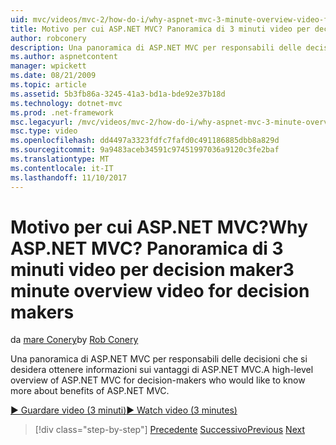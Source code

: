```yaml
---
uid: mvc/videos/mvc-2/how-do-i/why-aspnet-mvc-3-minute-overview-video-for-decision-makers
title: Motivo per cui ASP.NET MVC? Panoramica di 3 minuti video per decision maker | Documenti Microsoft
author: robconery
description: Una panoramica di ASP.NET MVC per responsabili delle decisioni che si desidera ottenere informazioni sui vantaggi di ASP.NET MVC.
ms.author: aspnetcontent
manager: wpickett
ms.date: 08/21/2009
ms.topic: article
ms.assetid: 5b3fb86a-3245-41a3-bd1a-bde92e37b18d
ms.technology: dotnet-mvc
ms.prod: .net-framework
msc.legacyurl: /mvc/videos/mvc-2/how-do-i/why-aspnet-mvc-3-minute-overview-video-for-decision-makers
msc.type: video
ms.openlocfilehash: dd4497a3323fdfc7fafd0c491186885dbb8a829d
ms.sourcegitcommit: 9a9483aceb34591c97451997036a9120c3fe2baf
ms.translationtype: MT
ms.contentlocale: it-IT
ms.lasthandoff: 11/10/2017
---
```

<a name="why-aspnet-mvc-3-minute-overview-video-for-decision-makers"></a><span data-ttu-id="dbd6b-104">Motivo per cui ASP.NET MVC?</span><span class="sxs-lookup"><span data-stu-id="dbd6b-104">Why ASP.NET MVC?</span></span> <span data-ttu-id="dbd6b-105">Panoramica di 3 minuti video per decision maker</span><span class="sxs-lookup"><span data-stu-id="dbd6b-105">3 minute overview video for decision makers</span></span>
====================
<span data-ttu-id="dbd6b-106">da [mare Conery](https://github.com/robconery)</span><span class="sxs-lookup"><span data-stu-id="dbd6b-106">by [Rob Conery](https://github.com/robconery)</span></span>

<span data-ttu-id="dbd6b-107">Una panoramica di ASP.NET MVC per responsabili delle decisioni che si desidera ottenere informazioni sui vantaggi di ASP.NET MVC.</span><span class="sxs-lookup"><span data-stu-id="dbd6b-107">A high-level overview of ASP.NET MVC for decision-makers who would like to know more about benefits of ASP.NET MVC.</span></span>

[<span data-ttu-id="dbd6b-108">&#9654; Guardare video (3 minuti)</span><span class="sxs-lookup"><span data-stu-id="dbd6b-108">&#9654; Watch video (3 minutes)</span></span>](https://channel9.msdn.com/Blogs/ASP-NET-Site-Videos/why-aspnet-mvc-3-minute-overview-video-for-decision-makers)

>[!div class="step-by-step"]
<span data-ttu-id="dbd6b-109">[Precedente](what-is-aspnet-mvc-80-minute-technical-video-for-developers-building-nerddinner.md)
[Successivo](aspnet-mvc-how-10-minute-technical-video-for-developers.md)</span><span class="sxs-lookup"><span data-stu-id="dbd6b-109">[Previous](what-is-aspnet-mvc-80-minute-technical-video-for-developers-building-nerddinner.md)
[Next](aspnet-mvc-how-10-minute-technical-video-for-developers.md)</span></span>
